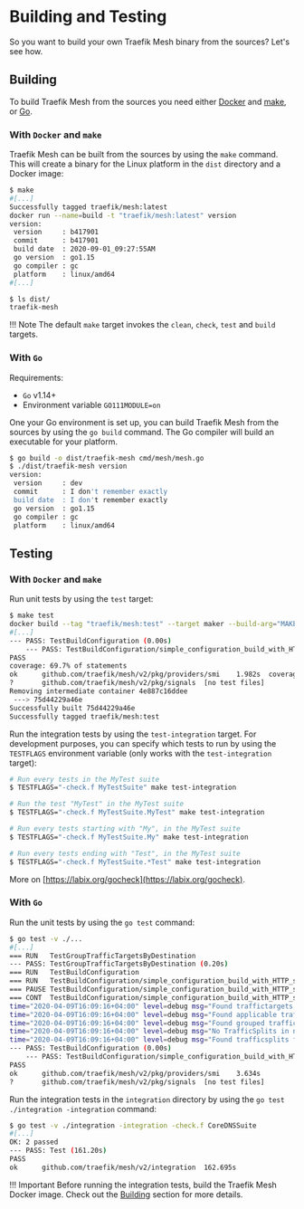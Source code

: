 # Building and Testing

So you want to build your own Traefik Mesh binary from the sources? Let's see how.

## Building

To build Traefik Mesh from the sources you need either [Docker](https://github.com/docker/docker) and [make](https://www.gnu.org/software/make/manual/make.html), 
or [Go](https://github.com/golang/go). 

### With `Docker` and `make`

Traefik Mesh can be built from the sources by using the `make` command.
This will create a binary for the Linux platform in the `dist` directory and a Docker image:

```bash
$ make
#[...]
Successfully tagged traefik/mesh:latest
docker run --name=build -t "traefik/mesh:latest" version
version:
 version     : b417901
 commit      : b417901
 build date  : 2020-09-01_09:27:55AM
 go version  : go1.15
 go compiler : gc
 platform    : linux/amd64
#[...]

$ ls dist/
traefik-mesh
``` 

!!! Note
    The default `make` target invokes the `clean`, `check`, `test` and `build` targets.

### With `Go`

Requirements:

- `Go` v1.14+
- Environment variable `GO111MODULE=on`

One your Go environment is set up, you can build Traefik Mesh from the sources by using the `go build` command.
The Go compiler will build an executable for your platform.

```bash
$ go build -o dist/traefik-mesh cmd/mesh/mesh.go
$ ./dist/traefik-mesh version
version:
 version     : dev
 commit      : I don't remember exactly
 build date  : I don't remember exactly
 go version  : go1.15
 go compiler : gc
 platform    : linux/amd64
```

## Testing

### With `Docker` and `make`

Run unit tests by using the `test` target:

```bash
$ make test
docker build --tag "traefik/mesh:test" --target maker --build-arg="MAKE_TARGET=local-test" /home/user/traefik-mesh/
#[...]
--- PASS: TestBuildConfiguration (0.00s)
    --- PASS: TestBuildConfiguration/simple_configuration_build_with_HTTP_service (0.20s)
PASS
coverage: 69.7% of statements
ok  	github.com/traefik/mesh/v2/pkg/providers/smi	1.982s	coverage: 69.7% of statements
?   	github.com/traefik/mesh/v2/pkg/signals	[no test files]
Removing intermediate container 4e887c16ddee
 ---> 75d44229a46e
Successfully built 75d44229a46e
Successfully tagged traefik/mesh:test
```

Run the integration tests by using the `test-integration` target. For development purposes, you can specify which tests 
to run by using the `TESTFLAGS` environment variable (only works with the `test-integration` target):

```bash
# Run every tests in the MyTest suite
$ TESTFLAGS="-check.f MyTestSuite" make test-integration

# Run the test "MyTest" in the MyTest suite
$ TESTFLAGS="-check.f MyTestSuite.MyTest" make test-integration

# Run every tests starting with "My", in the MyTest suite
$ TESTFLAGS="-check.f MyTestSuite.My" make test-integration

# Run every tests ending with "Test", in the MyTest suite
$ TESTFLAGS="-check.f MyTestSuite.*Test" make test-integration
```

More on [https://labix.org/gocheck](https://labix.org/gocheck).

### With `Go`

Run the unit tests by using the `go test` command:

```bash
$ go test -v ./...
#[...]
=== RUN   TestGroupTrafficTargetsByDestination
--- PASS: TestGroupTrafficTargetsByDestination (0.20s)
=== RUN   TestBuildConfiguration
=== RUN   TestBuildConfiguration/simple_configuration_build_with_HTTP_service
=== PAUSE TestBuildConfiguration/simple_configuration_build_with_HTTP_service
=== CONT  TestBuildConfiguration/simple_configuration_build_with_HTTP_service
time="2020-04-09T16:09:16+04:00" level=debug msg="Found traffictargets for service default/demo-service: [0xc0009004e0]"
time="2020-04-09T16:09:16+04:00" level=debug msg="Found applicable traffictargets for service default/demo-service: [0xc0009004e0]"
time="2020-04-09T16:09:16+04:00" level=debug msg="Found grouped traffictargets for service default/demo-service: map[{name:api-service namespace:default port:}:[0xc000900820]]"
time="2020-04-09T16:09:16+04:00" level=debug msg="No TrafficSplits in namespace: default"
time="2020-04-09T16:09:16+04:00" level=debug msg="Found trafficsplits for service default/demo-service: []"
--- PASS: TestBuildConfiguration (0.00s)
    --- PASS: TestBuildConfiguration/simple_configuration_build_with_HTTP_service (0.21s)
PASS
ok  	github.com/traefik/mesh/v2/pkg/providers/smi	3.634s
?   	github.com/traefik/mesh/v2/pkg/signals	[no test files]
```

Run the integration tests in the `integration` directory by using the `go test ./integration -integration` command:

```bash
$ go test -v ./integration -integration -check.f CoreDNSSuite
#[...]
OK: 2 passed
--- PASS: Test (161.20s)
PASS
ok  	github.com/traefik/mesh/v2/integration	162.695s
```

!!! Important
    Before running the integration tests, build the Traefik Mesh Docker image.
    Check out the [Building](#building) section for more details.

